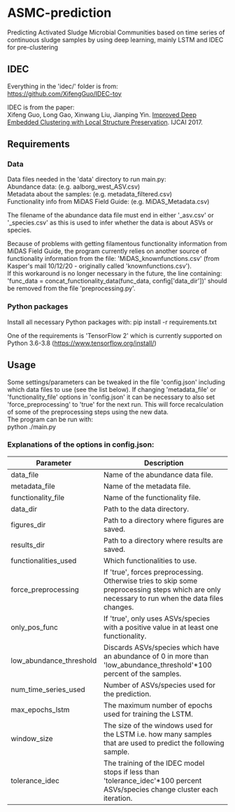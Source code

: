 # ASMC-prediction
Predicting Activated Sludge Microbial Communities based on time series of continuous sludge samples by using deep learning, mainly LSTM and IDEC for pre-clustering

## IDEC
Everything in the 'idec/' folder is from:\
https://github.com/XifengGuo/IDEC-toy

IDEC is from the paper:\
Xifeng Guo, Long Gao, Xinwang Liu, Jianping Yin. 
[Improved Deep Embedded Clustering with Local Structure Preservation](https://xifengguo.github.io/papers/IJCAI17-IDEC.pdf). IJCAI 2017.

## Requirements
### Data
Data files needed in the 'data' directory to run main.py:\
Abundance data:                              (e.g. aalborg_west_ASV.csv)\
Metadata about the samples:                  (e.g. metadata_filtered.csv)\
Functionality info from MiDAS Field Guide:   (e.g. MiDAS_Metadata.csv)

The filename of the abundance data file must end in either '_asv.csv' or '_species.csv' as this is used to infer whether the data is about ASVs or species.

Because of problems with getting filamentous functionality information from MiDAS Field Guide, the program currently relies on another source of functionality information from the file: 'MiDAS_knownfunctions.csv'    (from Kasper's mail 10/12/20 - originally called 'knownfunctions.csv').\
If this workaround is no longer necessary in the future, the line containing: 'func_data = concat_functionality_data(func_data, config['data_dir'])' should be removed from the file 'preprocessing.py'. 

### Python packages
Install all necessary Python packages with:
pip install -r requirements.txt

One of the requirements is 'TensorFlow 2' which is currently supported on Python 3.6-3.8 (https://www.tensorflow.org/install/)

## Usage
Some settings/parameters can be tweaked in the file 'config.json' including which data files to use (see the list below).
If changing 'metadata_file' or 'functionality_file' options in 'config.json' it can be necessary to also set 'force_preprocessing' to 'true' for the next run. This will force recalculation of some of the preprocessing steps using the new data.\
The program can be run with:\
python ./main.py

### Explanations of the options in config.json:
| Parameter                     | Description |
| ---                           | ---         |
| data_file                     | Name of the abundance data file. |
| metadata_file                 | Name of the metadata file. |
| functionality_file            | Name of the functionality file. |
| data_dir                      | Path to the data directory. |
| figures_dir                   | Path to a directory where figures are saved. |
| results_dir                   | Path to a directory where results are saved. |
| functionalities_used          | Which functionalities to use. |
| force_preprocessing           | If 'true', forces preprocessing. Otherwise tries to skip some preprocessing steps which are only necessary to run when the data files changes. |
| only_pos_func                 | If 'true', only uses ASVs/species with a positive value in at least one functionality. |
| low_abundance_threshold       | Discards ASVs/species which have an abundance of 0 in more than 'low_abundance_threshold'\*100 percent of the samples. |
| num_time_series_used          | Number of ASVs/species used for the prediction. |
| max_epochs_lstm               | The maximum number of epochs used for training the LSTM. |
| window_size                   | The size of the windows used for the LSTM i.e. how many samples that are used to predict the following sample. |
| tolerance_idec                | The training of the IDEC model stops if less than 'tolerance_idec'\*100 percent ASVs/species change cluster each iteration. |
